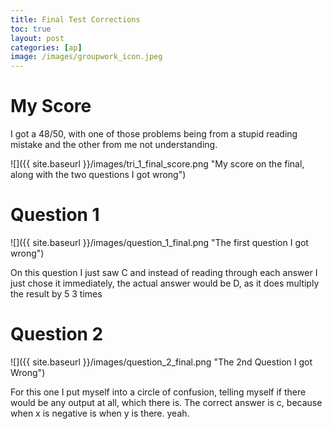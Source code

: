 ```yaml
---
title: Final Test Corrections
toc: true
layout: post
categories: [ap]
image: /images/groupwork_icon.jpeg
---
```


# My Score

I got a 48/50, with one of those problems being from a stupid reading mistake and the other from me not understanding. 

![]({{ site.baseurl }}/images/tri_1_final_score.png  "My score on the final, along with the two questions I got wrong")

# Question 1

![]({{ site.baseurl }}/images/question_1_final.png "The first question I got wrong")

On this question I just saw C and instead of reading through each answer I just chose it immediately, the actual answer would be D, as it does multiply the result by 5 3 times

# Question 2

![]({{ site.baseurl }}/images/question_2_final.png "The 2nd Question I got Wrong")

For this one I put myself into a circle of confusion, telling myself if there would be any output at all, which there is. The correct answer is c, because when x is negative is when y is there. yeah.
